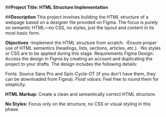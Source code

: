 ##**Project Title: HTML Structure Implementation**


##**Description**
This project involves building the HTML structure of a webpage based on a designer file provided on Figma. The focus is purely on semantic HTML—no CSS, no styles, just the layout and content in its most basic form.


**Objectives**
-Implement the HTML structure from scratch.
-Ensure proper use of HTML semantics (headings, lists, sections, articles, etc.).
-No styles or CSS are to be applied during this stage.
Requirements
Figma Design: Access the design in Figma by creating an account and duplicating the project to your drafts. The design includes the following details:

Fonts: Source Sans Pro and Spin-Cycle-OT (if you don't have them, they can be downloaded from Figma).
*Float values:* Feel free to round them for simplicity.


**HTML Markup:**  Create a clean and semantically correct HTML structure.

**No Styles:** Focus only on the structure, no CSS or visual styling in this phase.
